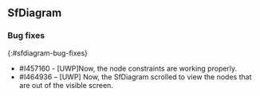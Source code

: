 ## SfDiagram

### Bug fixes
{:#sfdiagram-bug-fixes} 

* \#I457160 - [UWP]Now, the node constraints are working properly.
* \#I464936 – [UWP] Now, the SfDiagram scrolled to view the nodes that are out of the visible screen.

